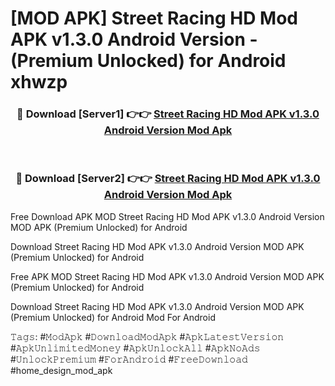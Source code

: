 # [MOD APK] Street Racing HD Mod APK v1.3.0 Android Version - (Premium Unlocked) for Android xhwzp



<div align="center">
<h3>🔴 Download [Server1] 👉👉 <a href="https://momento.my/?title=Street_Racing_HD_Mod_APK_v1.3.0_Android_Version">Street Racing HD Mod APK v1.3.0 Android Version Mod Apk</a></h3><br>

<h3>🔴 Download [Server2] 👉👉 <a href="https://momento.my/?title=Street_Racing_HD_Mod_APK_v1.3.0_Android_Version">Street Racing HD Mod APK v1.3.0 Android Version Mod Apk</a></h3>
</div>



Free Download APK MOD Street Racing HD Mod APK v1.3.0 Android Version MOD APK (Premium Unlocked) for Android

Download Street Racing HD Mod APK v1.3.0 Android Version MOD APK (Premium Unlocked) for Android

Free APK MOD Street Racing HD Mod APK v1.3.0 Android Version MOD APK (Premium Unlocked) for Android

Download Street Racing HD Mod APK v1.3.0 Android Version MOD APK (Premium Unlocked) for Android Mod For Android

𝚃𝚊𝚐𝚜: #𝙼𝚘𝚍𝙰𝚙𝚔 #𝙳𝚘𝚠𝚗𝚕𝚘𝚊𝚍𝙼𝚘𝚍𝙰𝚙𝚔 #𝙰𝚙𝚔𝙻𝚊𝚝𝚎𝚜𝚝𝚅𝚎𝚛𝚜𝚒𝚘𝚗 #𝙰𝚙𝚔𝚄𝚗𝚕𝚒𝚖𝚒𝚝𝚎𝚍𝙼𝚘𝚗𝚎𝚢 #𝙰𝚙𝚔𝚄𝚗𝚕𝚘𝚌𝚔𝙰𝚕𝚕 #𝙰𝚙𝚔𝙽𝚘𝙰𝚍𝚜 #𝚄𝚗𝚕𝚘𝚌𝚔𝙿𝚛𝚎𝚖𝚒𝚞𝚖 #𝙵𝚘𝚛𝙰𝚗𝚍𝚛𝚘𝚒𝚍 #𝙵𝚛𝚎𝚎𝙳𝚘𝚠𝚗𝚕𝚘𝚊𝚍 #home_design_mod_apk
